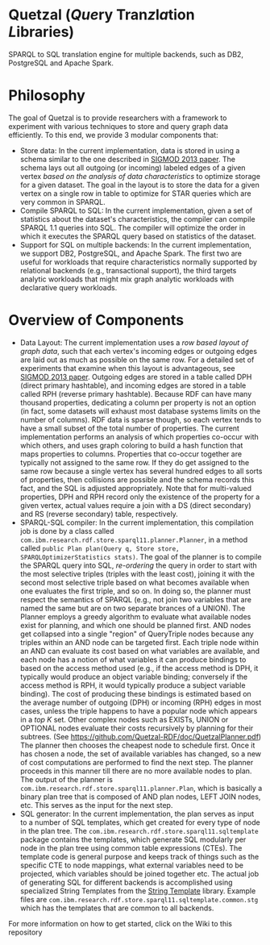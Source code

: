 Quetzal (*Que*ry Tran*z*l*a*tion *L*ibraries)
=======

SPARQL to SQL translation engine for multiple backends, such as DB2, PostgreSQL and Apache Spark.   

# Philosophy
The goal of Quetzal is to provide researchers with a framework to experiment with various techniques to store and query graph data efficiently.  To this end, we provide 3 modular components that:
* Store data:  In the current implementation, data is stored in using a schema similar to the one described in [SIGMOD 2013 paper](http://dl.acm.org/citation.cfm?id=2463718).  The schema lays out all outgoing (or incoming) labeled edges of a given vertex *based on the analysis of data characteristics* to optimize storage for a given dataset.  The goal in the layout is to store the data for a given vertex on a single row in table to optimize for STAR queries which are very common in SPARQL.  
* Compile SPARQL to SQL:  In the current implementation, given a set of statistics about the dataset's characteristics, the compiler can compile SPARQL 1.1 queries into SQL.  The compiler will optimize the order in which it executes the SPARQL query based on statistics of the dataset.
* Support for SQL on multiple backends:  In the current implementation, we support DB2, PostgreSQL, and Apache Spark.  The first two are useful for workloads that require characteristics normally supported by relational backends (e.g., transactional support), the third targets analytic workloads that might mix graph analytic workloads with declarative query workloads. 

# Overview of Components
* Data Layout:  The current implementation uses a *row based layout of graph data*, such that each vertex's incoming edges or outgoing edges are laid out as much as possible on the same row.  For a detailed set of experiments that examine when this layout is advantageous, see [SIGMOD 2013 paper](http://dl.acm.org/citation.cfm?id=2463718).  Outgoing edges are stored in a table called DPH (direct primary hashtable), and incoming edges are stored in a table called RPH (reverse primary hashtable).  Because RDF can have many thousand properties, dedicating a column per property is not an option (in fact, some datasets will exhaust most database systems limits on the number of columns).  RDF data is sparse though, so each vertex tends to have a small subset of the total number of properties.  The current implementation performs an analysis of which properties co-occur with which others, and uses graph coloring to build a hash function that maps properties to columns.  Properties that co-occur together are typically not assigned to the same row.  If they do get assigned to the same row because a single vertex has several hundred edges to all sorts of properties, then collisions are possible and the schema records this fact, and the SQL is adjusted appropriately.  Note that for multi-valued properties, DPH and RPH record only the existence of the property for a given vertex, actual values require a join with a DS (direct secondary) and RS (reverse secondary) table, respectively.
* SPARQL-SQL compiler:  In the current implementation, this compilation job is done by a class called ``com.ibm.research.rdf.store.sparql11.planner.Planner``, in a method called ``public Plan plan(Query q, Store store, SPARQLOptimizerStatistics stats)``.  The goal of the planner is to compile the SPARQL query into SQL, *re-ordering* the query in order to start with the most selective triples (triples with the least cost), joining it with the second most selective triple based on what becomes available when one evaluates the first triple, and so on.  In doing so, the planner must respect the semantics of SPARQL (e.g., not join two variables that are named the same but are on two separate brances of a UNION).  The Planner employs a greedy algorithm to evaluate what available nodes exist for planning, and which one should be planned first.  AND nodes get collapsed into a single "region" of QueryTriple nodes because any triples within an AND node can be targeted first.  Each triple node within an AND can evaluate its cost based on what variables are available, and each node has a notion of what variables it can produce bindings to based on the access method used (e.g., if the access method is DPH, it typically would produce an object variable binding; conversely if the access method is RPH, it would typically produce a subject variable binding).  The cost of producing these bindings is estimated based on the average number of outgoing (DPH) or incoming (RPH) edges in most cases, unless the triple happens to have a popular node which appears in a *top K* set.  Other complex nodes such as EXISTs, UNION or OPTIONAL nodes evaluate their costs recursively by planning for their subtrees. (See https://github.com/Quetzal-RDF/doc/QuetzalPlanner.pdf)  The planner then chooses the cheapest node to schedule first.  Once it has chosen a node, the set of available variables has changed, so a new of cost computations are performed to find the next step.  The planner proceeds in this manner till there are no more available nodes to plan.  The output of the planner is ``com.ibm.research.rdf.store.sparql11.planner.Plan``, which is basically a binary plan tree that is composed of AND plan nodes, LEFT JOIN nodes, etc.  This serves as the input for the next step.
* SQL generator:  In the current implementation, the plan serves as input to a number of SQL templates, which get created for every type of node in the plan tree.  The ``com.ibm.research.rdf.store.sparql11.sqltemplate`` package contains the templates, which generate SQL modularly per node in the plan tree using common table expressions (CTEs).  The template code is general purpose and keeps track of things such as the specific CTE to node mappings, what external variables need to be projected, which variables should be joined together etc.  The actual job of generating SQL for different backends is accomplished using specialized String Templates from the [String Template](http://www.stringtemplate.org) library.  Example files are ``com.ibm.research.rdf.store.sparql11.sqltemplate.common.stg`` which has the templates that are common to all backends.

For more information on how to get started, click on the Wiki to this repository
